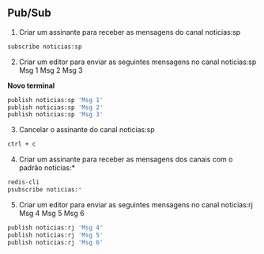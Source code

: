 ## Pub/Sub

1. Criar um assinante para receber as mensagens do canal noticias:sp
```bash
subscribe noticias:sp

```

2. Criar um editor para enviar as seguintes mensagens no canal noticias:sp
Msg 1
Msg 2
Msg 3

**Novo terminal**
```bash
publish noticias:sp 'Msg 1'
publish noticias:sp 'Msg 2'
publish noticias:sp 'Msg 3'
```


3. Cancelar o assinante do canal noticias:sp
```bash
ctrl + c

```

4. Criar um assinante para receber as mensagens dos canais com o padrão noticias:*
```bash
redis-cli
psubscribe noticias:*
```

5. Criar um editor para enviar as seguintes mensagens no canal noticias:rj
Msg 4
Msg 5
Msg 6
```bash
publish noticias:rj 'Msg 4'
publish noticias:rj 'Msg 5'
publish noticias:rj 'Msg 6'
```
